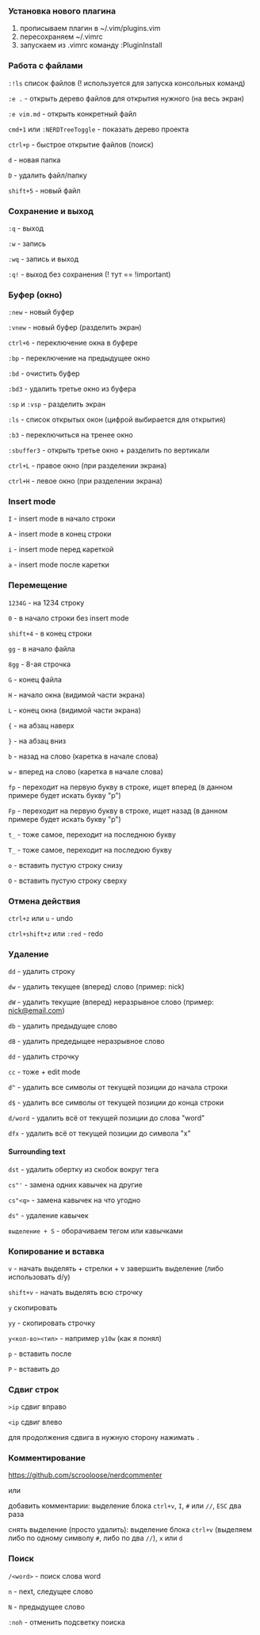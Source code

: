 ### Установка нового плагина
1. прописываем плагин в ~/.vim/plugins.vim
2. пересохраняем ~/.vimrc
3. запускаем из .vimrc команду :PluginInstall

### Работа с файлами

```:!ls``` список файлов (! используется для запуска консольных команд)

```:e .``` - открыть дерево файлов для открытия нужного (на весь экран)

```:e vim.md``` - открыть конкретный файл

```cmd+1``` или ```:NERDTreeToggle``` - показать дерево проекта

```ctrl+p``` - быстрое открытие файлов (поиск)

```d``` - новая папка

```D``` - удалить файл/папку

```shift+5``` - новый файл

### Сохранение и выход
```:q``` - выход

```:w``` - запись

```:wq``` - запись и выход

```:q!``` - выход без сохранения (! тут == !important)
 
### Буфер (окно)
```:new``` - новый буфер

```:vnew``` - новый буфер (разделить экран)

```ctrl+6``` - переключение окна в буфере

```:bp``` - переключение на предыдущее окно

```:bd``` - очистить буфер

```:bd3``` - удалить третье окно из буфера

```:sp``` и ```:vsp``` - разделить экран

```:ls``` - список открытых окон (цифрой выбирается для открытия)

```:b3``` - переключиться на тренее окно

```:sbuffer3``` - открыть третье окно + разделить по вертикали

```ctrl+L``` - правое окно (при разделении экрана)

```ctrl+H``` - левое окно (при разделении экрана)

### Insert mode
```I``` - insert mode в начало строки

```A``` - insert mode в конец строки

```i``` - insert mode перед кареткой

```a``` - insert mode после каретки

### Перемещение
```1234G``` - на 1234 строку

```0``` - в начало строки без insert mode

```shift+4``` - в конец строки

```gg``` - в начало файла

```8gg``` - 8-ая строчка

```G``` - конец файла

```H``` - начало окна (видимой части экрана)

```L``` - конец окна (видимой части экрана)

```{``` - на абзац наверх

```}``` - на абзац вниз

```b``` - назад на слово (каретка в начале слова)

```w``` - вперед на слово (каретка в начале слова)

```fp``` - переходит на первую букву в строке, ищет вперед (в данном примере будет искать букву "p")

```Fp``` - переходит на первую букву в строке, ищет назад (в данном примере будет искать букву "p")

```t_``` - тоже самое, переходит на последнюю букву

```T_``` - тоже самое, переходит на последюю букву

```o``` - вставить пустую строку снизу

```O``` - вставить пустую строку сверху

### Отмена действия
```ctrl+z``` или ```u``` - undo

```ctrl+shift+z``` или ```:red``` - redo

### Удаление
```dd``` - удалить строку

```dw``` - удалить текущее (вперед) слово (пример: nick)

```dW``` - удалить текущие (вперед) неразрывное слово (пример: nick@email.com)

```db``` - удалить предыдущее слово

```dB``` - удалить предедыщее неразрывное слово

```dd``` - удалить строчку

```cc``` - тоже + edit mode

```d^``` - удалить все символы от текущей позиции до начала строки

```d$``` - удалить все символы от текущей позиции до конца строки

```d/word``` - удалить всё от текущей позиции до слова "word"

```dfx``` - удалить всё от текущей позиции до символа "x"

#### Surrounding text
```dst``` - удалить обертку из скобок вокруг тега

```cs"'``` - замена одних кавычек на другие

```cs"<q>``` - замена кавычек на что угодно

```ds"``` - удаление кавычек

```выделение + S``` - оборачиваем тегом или кавычками

### Копирование и вставка
```v``` - начать выделять + стрелки + v завершить выделение (либо использовать d/y)

```shift+v``` - начать выделять всю строчку

```y``` скопировать

```yy``` - скопировать строчку

```y<кол-во><тип>``` - например ```y10w``` (как я понял)

```p``` - вставить после

```P``` - вставить до

### Сдвиг строк
```>ip``` сдвиг вправо

```<ip``` сдвиг влево

для продолжения сдвига в нужную сторону нажимать ```.```

### Комментирование
https://github.com/scrooloose/nerdcommenter

или

добавить комментарии: выделение блока ```ctrl+v```, ```I```, ```#``` или ```//```, ```ESC``` два раза

снять выделение (просто удалить): выделение блока ```ctrl+v``` (выделяем либо по одному символу ```#```, либо по два ```//```), ```x``` или ```d``` 

### Поиск
```/<word>``` - поиск слова word

```n``` - next, следущее слово

```N``` - предыдущее слово

```:noh``` - отменить подсветку поиска
